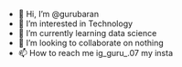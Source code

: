- 👋 Hi, I’m @gurubaran
- 👀 I’m interested in Technology
- 🌱 I’m currently learning data science
- 💞️ I’m looking to collaborate on nothing
- 📫 How to reach me ig_guru_.07 my insta

<!---
gurubaran7722/gurubaran7722 is a ✨ special ✨ repository because its `README.md` (this file) appears on your GitHub profile.
You can click the Preview link to take a look at your changes.
--->
